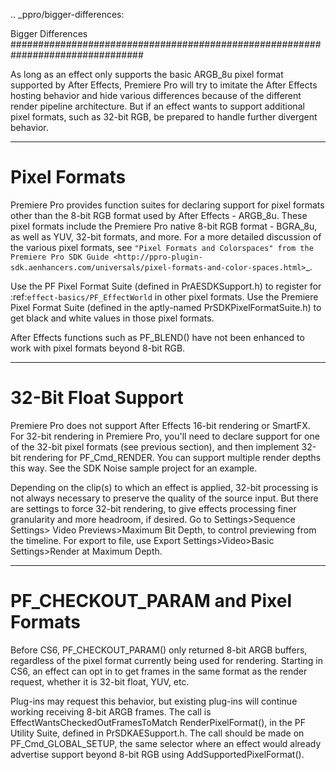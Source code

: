 .. _ppro/bigger-differences:

Bigger Differences
################################################################################

As long as an effect only supports the basic ARGB_8u pixel format supported by After Effects, Premiere Pro will try to imitate the After Effects hosting behavior and hide various differences because of the different render pipeline architecture. But if an effect wants to support additional pixel formats, such as 32-bit RGB, be prepared to handle further divergent behavior.

----

Pixel Formats
================================================================================

Premiere Pro provides function suites for declaring support for pixel formats other than the 8-bit RGB format used by After Effects - ARGB_8u. These pixel formats include the Premiere Pro native 8-bit RGB format - BGRA_8u, as well as YUV, 32-bit formats, and more. For a more detailed discussion of the various pixel formats, see `"Pixel Formats and Colorspaces" from the Premiere Pro SDK Guide <http://ppro-plugin-sdk.aenhancers.com/universals/pixel-formats-and-color-spaces.html>`_.

Use the PF Pixel Format Suite (defined in PrAESDKSupport.h) to register for :ref:`effect-basics/PF_EffectWorld` in other pixel formats. Use the Premiere Pixel Format Suite (defined in the aptly-named PrSDKPixelFormatSuite.h) to get black and white values in those pixel formats.

After Effects functions such as PF_BLEND() have not been enhanced to work with pixel formats beyond 8-bit RGB.

----

32-Bit Float Support
================================================================================

Premiere Pro does not support After Effects 16-bit rendering or SmartFX. For 32-bit rendering in Premiere Pro, you'll need to declare support for one of the 32-bit pixel formats (see previous section), and then implement 32-bit rendering for PF_Cmd_RENDER. You can support multiple render depths this way. See the SDK Noise sample project for an example.

Depending on the clip(s) to which an effect is applied, 32-bit processing is not always necessary to preserve the quality of the source input. But there are settings to force 32-bit rendering, to give effects processing finer granularity and more headroom, if desired. Go to Settings>Sequence Settings> Video Previews>Maximum Bit Depth, to control previewing from the timeline. For export to file, use Export Settings>Video>Basic Settings>Render at Maximum Depth.

----

PF_CHECKOUT_PARAM and Pixel Formats
================================================================================

Before CS6, PF_CHECKOUT_PARAM() only returned 8-bit ARGB buffers, regardless of the pixel format currently being used for rendering. Starting in CS6, an effect can opt in to get frames in the same format as the render request, whether it is 32-bit float, YUV, etc.

Plug-ins may request this behavior, but existing plug-ins will continue working receiving 8-bit ARGB frames. The call is EffectWantsCheckedOutFramesToMatch RenderPixelFormat(), in the PF Utility Suite, defined in PrSDKAESupport.h. The call should be made on PF_Cmd_GLOBAL_SETUP, the same selector where an effect would already advertise support beyond 8-bit RGB using AddSupportedPixelFormat().
